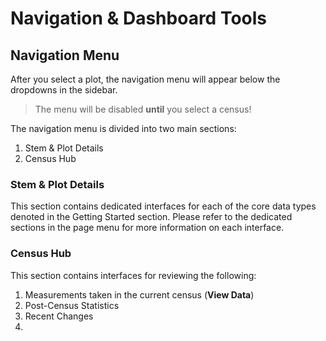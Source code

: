 # Navigation &amp; Dashboard Tools

## Navigation Menu

After you select a plot, the navigation menu will appear below the dropdowns in the sidebar.

> The menu will be disabled **until** you select a census!

The navigation menu is divided into two main sections:

1. Stem & Plot Details
2. Census Hub

### Stem & Plot Details

This section contains dedicated interfaces for each of the core data types denoted in the Getting Started section.
Please refer to the dedicated sections in the page menu for more information on each interface.

### Census Hub

This section contains interfaces for reviewing the following:
1. Measurements taken in the current census (**View Data**)
2. Post-Census Statistics
3. Recent Changes
4. 